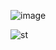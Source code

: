 ![image](https://github.com/user-attachments/assets/a4cad003-cee6-4488-85d3-ba1f7764ccbf)


![st](https://github.com/user-attachments/assets/65c9e2e4-9533-4c66-891f-7190eb80e20b)
